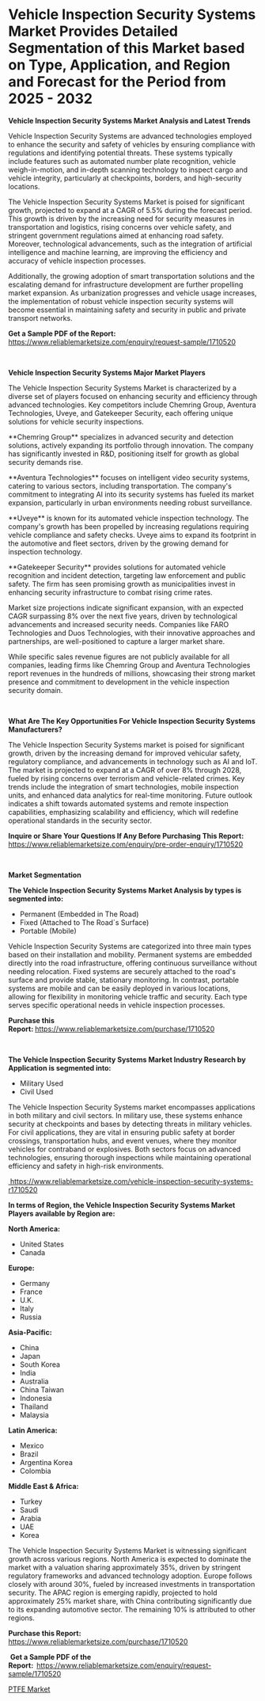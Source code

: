 <p><h1>Vehicle Inspection Security Systems Market Provides Detailed Segmentation of this Market based on Type, Application, and Region and Forecast for the Period from 2025 - 2032</h1></p><p><strong>Vehicle Inspection Security Systems Market Analysis and Latest Trends</strong></p>
<p><p>Vehicle Inspection Security Systems are advanced technologies employed to enhance the security and safety of vehicles by ensuring compliance with regulations and identifying potential threats. These systems typically include features such as automated number plate recognition, vehicle weigh-in-motion, and in-depth scanning technology to inspect cargo and vehicle integrity, particularly at checkpoints, borders, and high-security locations.</p><p>The Vehicle Inspection Security Systems Market is poised for significant growth, projected to expand at a CAGR of 5.5% during the forecast period. This growth is driven by the increasing need for security measures in transportation and logistics, rising concerns over vehicle safety, and stringent government regulations aimed at enhancing road safety. Moreover, technological advancements, such as the integration of artificial intelligence and machine learning, are improving the efficiency and accuracy of vehicle inspection processes.</p><p>Additionally, the growing adoption of smart transportation solutions and the escalating demand for infrastructure development are further propelling market expansion. As urbanization progresses and vehicle usage increases, the implementation of robust vehicle inspection security systems will become essential in maintaining safety and security in public and private transport networks.</p></p>
<p><strong>Get a Sample PDF of the Report:&nbsp;</strong> <a href="https://www.reliablemarketsize.com/enquiry/request-sample/1710520?utm_campaign=1143&utm_medium=2&utm_source=Github&utm_content=ia&utm_term=10012025&utm_id=vehicle-inspection-security-systems">https://www.reliablemarketsize.com/enquiry/request-sample/1710520</a></p>
<p>&nbsp;</p>
<p><strong>Vehicle Inspection Security Systems Major Market Players</strong></p>
<p><p>The Vehicle Inspection Security Systems Market is characterized by a diverse set of players focused on enhancing security and efficiency through advanced technologies. Key competitors include Chemring Group, Aventura Technologies, Uveye, and Gatekeeper Security, each offering unique solutions for vehicle security inspections.</p><p>**Chemring Group** specializes in advanced security and detection solutions, actively expanding its portfolio through innovation. The company has significantly invested in R&D, positioning itself for growth as global security demands rise. </p><p>**Aventura Technologies** focuses on intelligent video security systems, catering to various sectors, including transportation. The company's commitment to integrating AI into its security systems has fueled its market expansion, particularly in urban environments needing robust surveillance.</p><p>**Uveye** is known for its automated vehicle inspection technology. The company's growth has been propelled by increasing regulations requiring vehicle compliance and safety checks. Uveye aims to expand its footprint in the automotive and fleet sectors, driven by the growing demand for inspection technology.</p><p>**Gatekeeper Security** provides solutions for automated vehicle recognition and incident detection, targeting law enforcement and public safety. The firm has seen promising growth as municipalities invest in enhancing security infrastructure to combat rising crime rates.</p><p>Market size projections indicate significant expansion, with an expected CAGR surpassing 8% over the next five years, driven by technological advancements and increased security needs. Companies like FARO Technologies and Duos Technologies, with their innovative approaches and partnerships, are well-positioned to capture a larger market share.</p><p>While specific sales revenue figures are not publicly available for all companies, leading firms like Chemring Group and Aventura Technologies report revenues in the hundreds of millions, showcasing their strong market presence and commitment to development in the vehicle inspection security domain.</p></p>
<p>&nbsp;</p>
<p><strong>What Are The Key Opportunities For Vehicle Inspection Security Systems Manufacturers?</strong></p>
<p><p>The Vehicle Inspection Security Systems market is poised for significant growth, driven by the increasing demand for improved vehicular safety, regulatory compliance, and advancements in technology such as AI and IoT. The market is projected to expand at a CAGR of over 8% through 2028, fueled by rising concerns over terrorism and vehicle-related crimes. Key trends include the integration of smart technologies, mobile inspection units, and enhanced data analytics for real-time monitoring. Future outlook indicates a shift towards automated systems and remote inspection capabilities, emphasizing scalability and efficiency, which will redefine operational standards in the security sector.</p></p>
<p><strong>Inquire or Share Your Questions If Any Before Purchasing This Report:</strong> <a href="https://www.reliablemarketsize.com/enquiry/pre-order-enquiry/1710520?utm_campaign=1143&utm_medium=2&utm_source=Github&utm_content=ia&utm_term=10012025&utm_id=vehicle-inspection-security-systems">https://www.reliablemarketsize.com/enquiry/pre-order-enquiry/1710520</a></p>
<p>&nbsp;</p>
<p><strong>Market Segmentation</strong></p>
<p><strong>The Vehicle Inspection Security Systems Market Analysis by types is segmented into:</strong></p>
<p><ul><li>Permanent (Embedded in The Road)</li><li>Fixed (Attached to The Road`s Surface)</li><li>Portable (Mobile)</li></ul></p>
<p><p>Vehicle Inspection Security Systems are categorized into three main types based on their installation and mobility. Permanent systems are embedded directly into the road infrastructure, offering continuous surveillance without needing relocation. Fixed systems are securely attached to the road's surface and provide stable, stationary monitoring. In contrast, portable systems are mobile and can be easily deployed in various locations, allowing for flexibility in monitoring vehicle traffic and security. Each type serves specific operational needs in vehicle inspection processes.</p></p>
<p><strong>Purchase this Report:&nbsp;</strong><a href="https://www.reliablemarketsize.com/purchase/1710520?utm_campaign=1143&utm_medium=2&utm_source=Github&utm_content=ia&utm_term=10012025&utm_id=vehicle-inspection-security-systems">https://www.reliablemarketsize.com/purchase/1710520</a></p>
<p>&nbsp;</p>
<p><strong>The Vehicle Inspection Security Systems Market Industry Research by Application is segmented into:</strong></p>
<p><ul><li>Military Used</li><li>Civil Used</li></ul></p>
<p><p>The Vehicle Inspection Security Systems market encompasses applications in both military and civil sectors. In military use, these systems enhance security at checkpoints and bases by detecting threats in military vehicles. For civil applications, they are vital in ensuring public safety at border crossings, transportation hubs, and event venues, where they monitor vehicles for contraband or explosives. Both sectors focus on advanced technologies, ensuring thorough inspections while maintaining operational efficiency and safety in high-risk environments.</p></p>
<p><a href="https://www.reliablemarketsize.com/vehicle-inspection-security-systems-r1710520?utm_campaign=1143&utm_medium=2&utm_source=Github&utm_content=ia&utm_term=10012025&utm_id=vehicle-inspection-security-systems">&nbsp;https://www.reliablemarketsize.com/vehicle-inspection-security-systems-r1710520</a></p>
<p><strong>In terms of Region, the Vehicle Inspection Security Systems Market Players available by Region are:</strong></p>
<p>
    <p> <strong> North America: </strong>
        <ul>
            <li>United States</li>
            <li>Canada</li>
        </ul>
        </p> 
    <p> <strong> Europe: </strong>
        <ul>
            <li>Germany</li>
            <li>France</li>
            <li>U.K.</li>
            <li>Italy</li>
            <li>Russia</li>
        </ul>
        </p> 
    <p> <strong> Asia-Pacific: </strong>
        <ul>
            <li>China</li>
            <li>Japan</li>
            <li>South Korea</li>
            <li>India</li>
            <li>Australia</li>
            <li>China Taiwan</li>
            <li>Indonesia</li>
            <li>Thailand</li>
            <li>Malaysia</li>
        </ul>
        </p> 
    <p> <strong> Latin America: </strong>
        <ul>
            <li>Mexico</li>
            <li>Brazil</li>
            <li>Argentina Korea</li>
            <li>Colombia</li>
        </ul>
        </p> 
    <p> <strong> Middle East & Africa: </strong>
        <ul>
            <li>Turkey</li>
            <li>Saudi</li>
            <li>Arabia</li>
            <li>UAE</li>
            <li>Korea</li>
        </ul>
    </p>
    </p>
<p><p>The Vehicle Inspection Security Systems Market is witnessing significant growth across various regions. North America is expected to dominate the market with a valuation sharing approximately 35%, driven by stringent regulatory frameworks and advanced technology adoption. Europe follows closely with around 30%, fueled by increased investments in transportation security. The APAC region is emerging rapidly, projected to hold approximately 25% market share, with China contributing significantly due to its expanding automotive sector. The remaining 10% is attributed to other regions.</p></p>
<p><strong>Purchase this Report: </strong><a href="https://www.reliablemarketsize.com/purchase/1710520?utm_campaign=1143&utm_medium=2&utm_source=Github&utm_content=ia&utm_term=10012025&utm_id=vehicle-inspection-security-systems">https://www.reliablemarketsize.com/purchase/1710520</a></p>
<p>&nbsp;<strong>Get a Sample PDF of the Report:&nbsp;&nbsp;</strong><a href="https://www.reliablemarketsize.com/enquiry/request-sample/1710520?utm_campaign=1143&utm_medium=2&utm_source=Github&utm_content=ia&utm_term=10012025&utm_id=vehicle-inspection-security-systems">https://www.reliablemarketsize.com/enquiry/request-sample/1710520</a></p>
<p><strong></strong></p>
<p><p><a href="https://github.com/castoriffic/Market-Research-Report-List-5/blob/main/ptfe-market.md?utm_campaign=1143&utm_medium=2&utm_source=Github&utm_content=ia&utm_term=10012025&utm_id=vehicle-inspection-security-systems">PTFE Market</a></p></p>